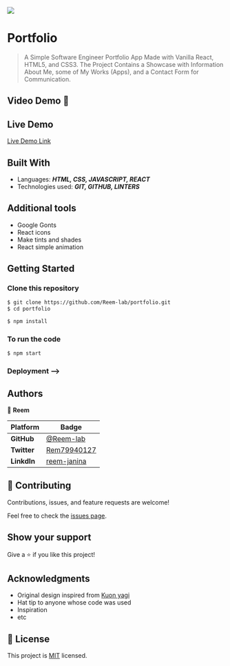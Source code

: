 ![](https://img.shields.io/static/v1?label=BY&message=Reemoz&color=red)
<!-- Feel Free to Add, Update, Delete Any Section you find needs so -->

# Portfolio

> A Simple Software Engineer Portfolio App Made with Vanilla React, HTML5, and CSS3. The Project Contains a Showcase with Information About Me, some of My Works (Apps), and a Contact Form for Communication.


## Video Demo 🎥



## Live Demo

[Live Demo Link]()



## Built With

- Languages: _**HTML, CSS, JAVASCRIPT, REACT**_
- Technologies used: _**GIT, GITHUB, LINTERS**_

## Additional tools
 - Google Gonts
 - React icons
 - Make tints and shades
 - React simple animation

## Getting Started

### Clone this repository

```bash
$ git clone https://github.com/Reem-lab/portfolio.git
$ cd portfolio

$ npm install

```
### To run the code
```bash
$ npm start
```


### Deployment -->

## Authors

<!-- Only Change Username for Different Accounts -->

👤 **Reem**

 Platform | Badge |
 --- | --- |
 **GitHub**  | [@Reem-lab](https://github.com/Reem-lab)
 **Twitter** | [Rem79940127](https://twitter.com/Rem79940127)
 **LinkdIn** | [reem-janina](https://www.linkedin.com/in/reem-janina-ab74ab21a/)


## 🤝 Contributing

Contributions, issues, and feature requests are welcome!

Feel free to check the [issues page](../../issues).

## Show your support

Give a ⭐️ if you like this project!

## Acknowledgments

- Original design inspired from [Kuon yagi](https://dribbble.com/kuon_yagi)
- Hat tip to anyone whose code was used
- Inspiration
- etc

## 📝 License

This project is [MIT](/MIT.md) licensed.